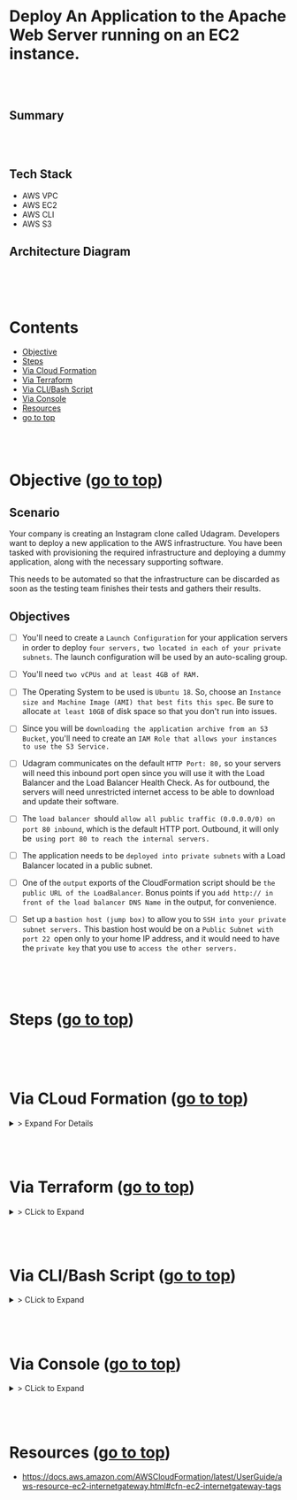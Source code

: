 # Deploy An Application to the Apache Web Server running on an EC2 instance. <a id ='top'></a>

<br>
<br>

## Summary

<br>
<br>

## Tech Stack
- AWS VPC
- AWS EC2
- AWS CLI
- AWS S3

## Architecture Diagram

<br>
<br>
<br>

# Contents

- [Objective](#obj)
- [Steps](#steps)
- [Via Cloud Formation](#0)
- [Via Terraform](#1)
- [Via CLI/Bash Script](#2)
- [Via Console](#3)
- [Resources](#res)
- [go to top](#top)

<br>
<br>

# Objective <a id='obj'></a> ([go to top](#top))

## Scenario

Your company is creating an Instagram clone called Udagram. Developers want to deploy a new application to the AWS infrastructure. You have been tasked with provisioning the required infrastructure and deploying a dummy application, along with the necessary supporting software.

This needs to be automated so that the infrastructure can be discarded as soon as the testing team finishes their tests and gathers their results.

## Objectives

- [ ] You'll need to create a `Launch Configuration` for your application servers in order to deploy `four servers,` `two located in each of your private subnets`. The launch configuration will be used by an auto-scaling group.

- [ ] You'll need `two vCPUs and at least 4GB of RAM.` 
- [ ] The Operating System to be used is `Ubuntu 18`. So, choose an `Instance size and Machine Image (AMI) that best fits this spec`. Be sure to allocate `at least 10GB` of disk space so that you don't run into issues.
- [ ] Since you will be `downloading the application archive from an S3 Bucket`, you'll need to create an `IAM Role that allows your instances to use the S3 Service.`
- [ ] Udagram communicates on the default `HTTP Port: 80,` so your servers will need this inbound port open since you will use it with the Load Balancer and the Load Balancer Health Check. As for outbound, the servers will need unrestricted internet access to be able to download and update their software.
- [ ] The `load balancer `should `allow all public traffic (0.0.0.0/0) on port 80 inbound`, which is the default HTTP port. Outbound, it will only be` using port 80 to reach the internal servers.`
- [ ] The application needs to be `deployed into private subnets` with a Load Balancer located in a public subnet.
- [ ] One of the `output` exports of the CloudFormation script should be `the public URL of the LoadBalancer`. Bonus points if you `add http:// in front of the load balancer DNS Name `in the output, for convenience.
- [ ] Set up a `bastion host (jump box)` to allow you to `SSH into your private subnet servers.` This bastion host would be on a `Public Subnet with port 22 `open only to your home IP address, and it would need to have the `private key` that you use to `access the other servers.`


<br>
<br>
<br>

# Steps <a id='steps'></a> ([go to top](#top))

<br>
<br>
<br>

# Via CLoud Formation <a id='0'></a> ([go to top](#top))

<details>
<summary>> Expand For Details </summary>

</details>

<br>
<br>
<br>

# Via Terraform <a id='1'></a> ([go to top](#top))

<details>
<summary>> CLick to Expand</summary>

</details>

<br>
<br>
<br>

# Via CLI/Bash Script<a id='2'></a> ([go to top](#top))

<details>
<summary>> CLick to Expand</summary>

</details>

<br>
<br>
<br>

# Via Console <a id='3'></a> ([go to top](#top))

<details>
<summary>> CLick to Expand</summary>

</details>

<br>
<br>
<br>

# Resources <a id='res'></a> ([go to top](#top))

- https://docs.aws.amazon.com/AWSCloudFormation/latest/UserGuide/aws-resource-ec2-internetgateway.html#cfn-ec2-internetgateway-tags

<br>
<br>
<br>
